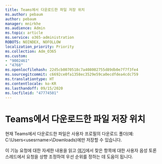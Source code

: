 ```yaml
---
title: Teams에서 다운로드한 파일 저장 위치
ms.author: pebaum
author: pebaum
manager: mnirkhe
ms.audience: Admin
ms.topic: article
ms.service: o365-administration
ROBOTS: NOINDEX, NOFOLLOW
localization_priority: Priority
ms.collection: Adm_O365
ms.custom:
- "9002461"
- "4768"
ms.openlocfilehash: 22d5cb0070518c7a408002755d89db0e7f7f3fe4
ms.sourcegitcommit: c6692ce0fa1358ec3529e59ca0ecdfdea4cdc759
ms.translationtype: HT
ms.contentlocale: ko-KR
ms.lasthandoff: 09/15/2020
ms.locfileid: "47774501"
---
```

# <a name="save-location-for-files-downloaded-from-teams"></a>Teams에서 다운로드한 파일 저장 위치

현재 Teams에서 다운로드한 파일은 사용자 프로필의 다운로드 폴더(예: C:\Users\<usesrname>\Downloads)에만 저장할 수 있습니다.

이 기능 요청에 대한 자세한 내용을 읽고 [여기](https://microsoftteams.uservoice.com/forums/555103-public/suggestions/18693262-have-the-download-function-of-files-allow-you-to-s)에서 찾은 항목에 대한 사용자 음성 토론 스레드에서 요청을 상향 조정하여 우선 순위를 정하는 데 도움이 됩니다.
